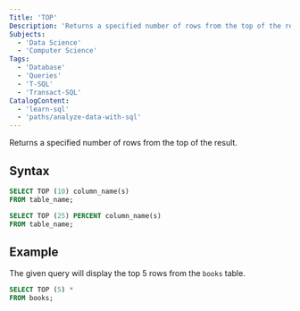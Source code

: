 ```yaml
---
Title: 'TOP'
Description: 'Returns a specified number of rows from the top of the result.'
Subjects:
  - 'Data Science'
  - 'Computer Science'
Tags:
  - 'Database'
  - 'Queries'
  - 'T-SQL'
  - 'Transact-SQL'
CatalogContent:
  - 'learn-sql'
  - 'paths/analyze-data-with-sql'
---
```


Returns a specified number of rows from the top of the result.

## Syntax

```sql
SELECT TOP (10) column_name(s)
FROM table_name;
```

```sql
SELECT TOP (25) PERCENT column_name(s)
FROM table_name;
```

## Example

The given query will display the top 5 rows from the `books` table.

```sql
SELECT TOP (5) *
FROM books;
```
